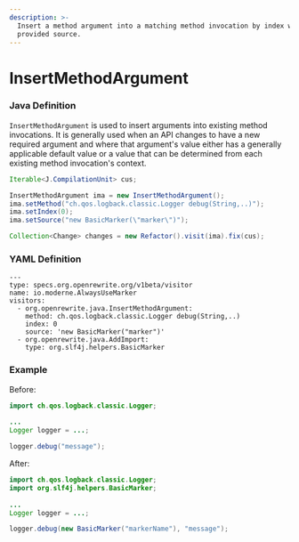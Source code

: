 ```yaml
---
description: >-
  Insert a method argument into a matching method invocation by index with the
  provided source.
---
```


# InsertMethodArgument

### Java Definition

`InsertMethodArgument` is used to insert arguments into existing method invocations. It is generally used when an API changes to have a new required argument and where that argument's value either has a generally applicable default value or a value that can be determined from each existing method invocation's context.

```java
Iterable<J.CompilationUnit> cus;

InsertMethodArgument ima = new InsertMethodArgument();
ima.setMethod("ch.qos.logback.classic.Logger debug(String,..)");
ima.setIndex(0);
ima.setSource("new BasicMarker(\"marker\")");

Collection<Change> changes = new Refactor().visit(ima).fix(cus);
```

### YAML Definition

```text
---
type: specs.org.openrewrite.org/v1beta/visitor
name: io.moderne.AlwaysUseMarker
visitors:
  - org.openrewrite.java.InsertMethodArgument:
    method: ch.qos.logback.classic.Logger debug(String,..)
    index: 0
    source: 'new BasicMarker("marker")'
  - org.openrewrite.java.AddImport:
    type: org.slf4j.helpers.BasicMarker
```

### Example

Before:

```java
import ch.qos.logback.classic.Logger;
 
...
Logger logger = ...;

logger.debug("message");
```

After:

```java
import ch.qos.logback.classic.Logger;
import org.slf4j.helpers.BasicMarker;
 
...
Logger logger = ...;

logger.debug(new BasicMarker("markerName"), "message");
```





